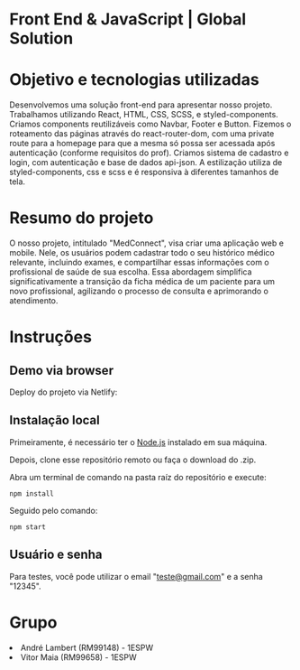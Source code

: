 # Front End & JavaScript | Global Solution

# Objetivo e tecnologias utilizadas
Desenvolvemos uma solução front-end para apresentar nosso projeto.
Trabalhamos utilizando React, HTML, CSS, SCSS, e styled-components.
Criamos components reutilizáveis como Navbar, Footer e Button.
Fizemos o roteamento das páginas através do react-router-dom, com uma private route para a homepage para que a mesma só possa ser acessada após autenticação (conforme requisitos do prof).
Criamos sistema de cadastro e login, com autenticação e base de dados api-json.
A estilização utiliza de styled-components, css e scss e é responsiva à diferentes tamanhos de tela.

# Resumo do projeto
O nosso projeto, intitulado "MedConnect", visa criar uma aplicação web e mobile. Nele, os usuários podem cadastrar todo o seu histórico médico relevante, incluindo exames, e compartilhar essas informações com o profissional de saúde de sua escolha. Essa abordagem simplifica significativamente a transição da ficha médica de um paciente para um novo profissional, agilizando o processo de consulta e aprimorando o atendimento.

# Instruções
## Demo via browser
Deploy do projeto via Netlify: 

## Instalação local
Primeiramente, é necessário ter o [Node.js](https://nodejs.org/en) instalado em sua máquina.

Depois, clone esse repositório remoto ou faça o download do .zip.

Abra um terminal de comando na pasta raíz do repositório e execute:
```
npm install
```
Seguido pelo comando:
```
npm start
``` 

## Usuário e senha 
Para testes, você pode utilizar o email "teste@gmail.com" e a senha "12345".

# Grupo  
<li>André Lambert (RM99148) - 1ESPW</li>
<li>Vitor Maia (RM99658) - 1ESPW</li>